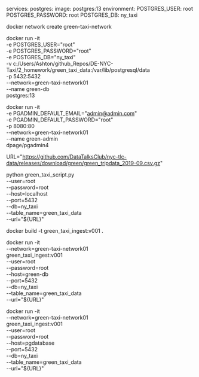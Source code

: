 services:
  postgres:
    image: postgres:13
    environment:
      POSTGRES_USER: root
      POSTGRES_PASSWORD: root
      POSTGRES_DB: ny_taxi

docker network create green-taxi-network

docker run -it \
  -e POSTGRES_USER="root" \
  -e POSTGRES_PASSWORD="root" \
  -e POSTGRES_DB="ny_taxi" \
  -v c:/Users/Ashton/github_Repos/DE-NYC-Taxi/2_homework/green_taxi_data:/var/lib/postgresql/data \
  -p 5432:5432 \
  --network=green-taxi-network01 \
  --name green-db \
postgres:13

docker run -it \
  -e PGADMIN_DEFAULT_EMAIL="admin@admin.com" \
  -e PGADMIN_DEFAULT_PASSWORD="root" \
  -p 8080:80 \
  --network=green-taxi-network01 \
  --name green-admin \
dpage/pgadmin4

URL="https://github.com/DataTalksClub/nyc-tlc-data/releases/download/green/green_tripdata_2019-09.csv.gz"

python green_taxi_script.py \
  --user=root \
  --password=root \
  --host=localhost \
  --port=5432 \
  --db=ny_taxi \
  --table_name=green_taxi_data \
  --url="${URL}"

docker build -t green_taxi_ingest:v001 .

docker run -it \
  --network=green-taxi-network01 \
  green_taxi_ingest:v001 \
    --user=root \
    --password=root \
    --host=green-db \
    --port=5432 \
    --db=ny_taxi \
    --table_name=green_taxi_data \
    --url="${URL}"

docker run -it \
  --network=green-taxi-network01 \
  green_taxi_ingest:v001 \
    --user=root \
    --password=root \
    --host=pgdatabase \
    --port=5432 \
    --db=ny_taxi \
    --table_name=green_taxi_data \
    --url="${URL}"